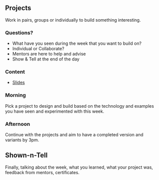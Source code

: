 ## Projects

Work in pairs, groups or individually to build something interesting.


### Questions?

* What have you seen during the week that you want to build on?
* Individual or Collaborate?
* Mentors are here to help and advise
* Show & Tell at the end of the day


### Content

* [Slides](day-5.html)


### Morning

Pick a project to design and build based on the technology and examples you have seen and experimented with this week.


### Afternoon

Continue with the projects and aim to have a completed version and variants by 3pm.


## Shown-n-Tell

Finally, talking about the week, what you learned, what your project was, feedback from mentors, certificates.
